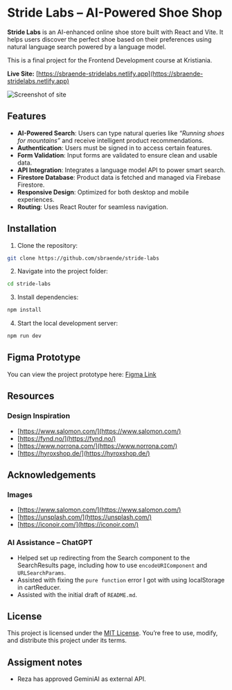 # Stride Labs – AI-Powered Shoe Shop

**Stride Labs** is an AI-enhanced online shoe store built with React and Vite. It helps users discover the perfect shoe based on their preferences using natural language search powered by a language model.

This is a final project for the Frontend Development course at Kristiania.

**Live Site:** [https://sbraende-stridelabs.netlify.app](https://sbraende-stridelabs.netlify.app)

![Screenshot of site](/public/images/screenshots/stride-labs.png)

## Features

- **AI-Powered Search**: Users can type natural queries like _“Running shoes for mountains”_ and receive intelligent product recommendations.
- **Authentication**: Users must be signed in to access certain features.
- **Form Validation**: Input forms are validated to ensure clean and usable data.
- **API Integration**: Integrates a language model API to power smart search.
- **Firestore Database**: Product data is fetched and managed via Firebase Firestore.
- **Responsive Design**: Optimized for both desktop and mobile experiences.
- **Routing**: Uses React Router for seamless navigation.

## Installation

1. Clone the repository:

```bash
git clone https://github.com/sbraende/stride-labs
```

2. Navigate into the project folder:

```bash
cd stride-labs
```

3. Install dependencies:

```bash
npm install
```

4. Start the local development server:

```bash
npm run dev
```

## Figma Prototype

You can view the project prototype here: [Figma Link](https://www.figma.com/design/zBhvJqTttTMZMjZFvxUFj8/Shoe-shop?m=auto&t=EoYNkw1mV8lEOkIL-1)

## Resources

### Design Inspiration

- [https://www.salomon.com/](https://www.salomon.com/)
- [https://fynd.no/](https://fynd.no/)
- [https://www.norrona.com/](https://www.norrona.com/)
- [https://hyroxshop.de/](https://hyroxshop.de/)

## Acknowledgements

### Images

- [https://www.salomon.com/](https://www.salomon.com/)
- [https://unsplash.com/](https://unsplash.com/)
- [https://iconoir.com/](https://iconoir.com/)

### AI Assistance – ChatGPT

- Helped set up redirecting from the Search component to the SearchResults page, including how to use `encodeURIComponent` and `URLSearchParams`.
- Assisted with fixing the `pure function` error I got with using localStorage in cartReducer.
- Assisted with the initial draft of `README.md`.

## License

This project is licensed under the [MIT License](./LICENSE). You’re free to use, modify, and distribute this project under its terms.

## Assigment notes

- Reza has approved GeminiAI as external API.

